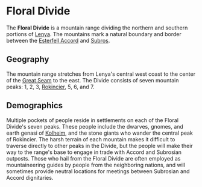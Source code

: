 # Floral Divide

The **Floral Divide** is a mountain range dividing the northern and southern portions of [Lenya](../lenya.md). The mountains mark a natural boundary and border between the [Esterfell Accord](../../../../societies/esterfell-accord/esterfell-accord.md) and [Subros](../../../../societies/subros.md).

## Geography

The mountain range stretches from Lenya's central west coast to the center of the [Great Seam](../great-seam.md) to the east. The Divide consists of seven mountain peaks: 1, 2, 3, [Rokincier](rokincier.md), 5, 6, and 7.

## Demographics

Multiple pockets of people reside in settlements on each of the Floral Divide's seven peaks. These people include the dwarves, gnomes, and earth genasi of [Kolheim](../../../../societies/verdancy/kolheim.md), and the stone giants who wander the central peak of Rokincier. The harsh terrain of each mountain makes it difficult to traverse directly to other peaks in the Divide, but the people will make their way to the range's base to engage in trade with Accord and Subrosian outposts. Those who hail from the Floral Divide are often employed as mountaineering guides by people from the neighboring nations, and will sometimes provide neutral locations for meetings between Subrosian and Accord dignitaries.
